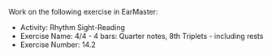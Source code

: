 Work on the following exercise in EarMaster:
- Activity: Rhythm Sight-Reading
- Exercise Name: 4/4 - 4 bars: Quarter notes, 8th Triplets - including rests
- Exercise Number: 14.2
